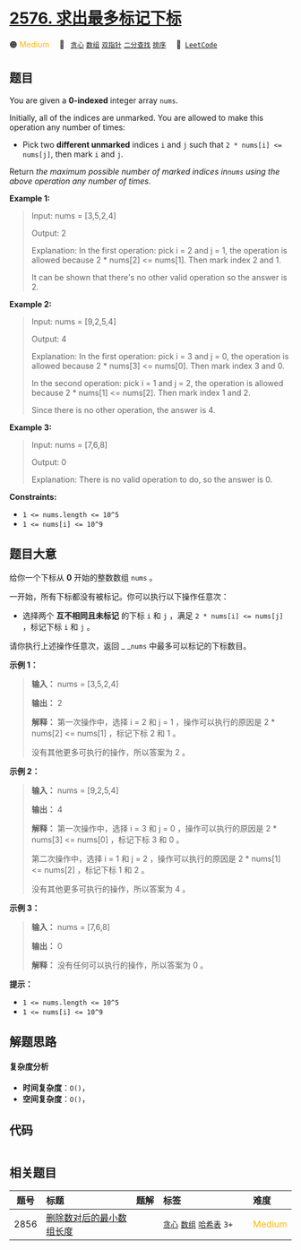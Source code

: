 # [2576. 求出最多标记下标](https://leetcode.com/problems/find-the-maximum-number-of-marked-indices)

🟠 <font color=#ffb800>Medium</font>&emsp; 🔖&ensp; [`贪心`](/outline/tag/greedy.md) [`数组`](/outline/tag/array.md) [`双指针`](/outline/tag/two-pointers.md) [`二分查找`](/outline/tag/binary-search.md) [`排序`](/outline/tag/sorting.md)&emsp; 🔗&ensp;[`LeetCode`](https://leetcode.com/problems/find-the-maximum-number-of-marked-indices)

## 题目

You are given a **0-indexed** integer array `nums`.

Initially, all of the indices are unmarked. You are allowed to make this
operation any number of times:

  * Pick two **different unmarked** indices `i` and `j` such that `2 * nums[i] <= nums[j]`, then mark `i` and `j`.

Return _the maximum possible number of marked indices in`nums` using the above
operation any number of times_.



**Example 1:**

> Input: nums = [3,5,2,4]
> 
> Output: 2
> 
> Explanation: In the first operation: pick i = 2 and j = 1, the operation is allowed because 2 * nums[2] <= nums[1]. Then mark index 2 and 1.
> 
> It can be shown that there's no other valid operation so the answer is 2.

**Example 2:**

> Input: nums = [9,2,5,4]
> 
> Output: 4
> 
> Explanation: In the first operation: pick i = 3 and j = 0, the operation is allowed because 2 * nums[3] <= nums[0]. Then mark index 3 and 0.
> 
> In the second operation: pick i = 1 and j = 2, the operation is allowed because 2 * nums[1] <= nums[2]. Then mark index 1 and 2.
> 
> Since there is no other operation, the answer is 4.

**Example 3:**

> Input: nums = [7,6,8]
> 
> Output: 0
> 
> Explanation: There is no valid operation to do, so the answer is 0.
> 
> 

**Constraints:**

  * `1 <= nums.length <= 10^5`
  * `1 <= nums[i] <= 10^9`




## 题目大意

给你一个下标从 **0**  开始的整数数组 `nums` 。

一开始，所有下标都没有被标记。你可以执行以下操作任意次：

  * 选择两个 **互不相同且未标记**  的下标 `i` 和 `j` ，满足 `2 * nums[i] <= nums[j]` ，标记下标 `i` 和 `j` 。

请你执行上述操作任意次，返回 _ _`nums` 中最多可以标记的下标数目。



**示例 1：**

> 
> 
> 
> 
> 
> **输入：** nums = [3,5,2,4]
> 
> **输出：** 2
> 
> **解释：** 第一次操作中，选择 i = 2 和 j = 1 ，操作可以执行的原因是 2 * nums[2] <= nums[1] ，标记下标 2 和 1 。
> 
> 没有其他更多可执行的操作，所以答案为 2 。
> 
> 

**示例 2：**

> 
> 
> 
> 
> 
> **输入：** nums = [9,2,5,4]
> 
> **输出：** 4
> 
> **解释：** 第一次操作中，选择 i = 3 和 j = 0 ，操作可以执行的原因是 2 * nums[3] <= nums[0] ，标记下标 3 和 0 。
> 
> 第二次操作中，选择 i = 1 和 j = 2 ，操作可以执行的原因是 2 * nums[1] <= nums[2] ，标记下标 1 和 2 。
> 
> 没有其他更多可执行的操作，所以答案为 4 。
> 
> 

**示例 3：**

> 
> 
> 
> 
> 
> **输入：** nums = [7,6,8]
> 
> **输出：** 0
> 
> **解释：** 没有任何可以执行的操作，所以答案为 0 。
> 
> 



**提示：**

  * `1 <= nums.length <= 10^5`
  * `1 <= nums[i] <= 10^9`


## 解题思路

#### 复杂度分析

- **时间复杂度**：`O()`，
- **空间复杂度**：`O()`，

## 代码

```javascript

```

## 相关题目

<!-- prettier-ignore -->
| 题号 | 标题 | 题解 | 标签 | 难度 |
| :------: | :------ | :------: | :------ | :------ |
| 2856 | [删除数对后的最小数组长度](https://leetcode.com/problems/minimum-array-length-after-pair-removals) |  |  [`贪心`](/outline/tag/greedy.md) [`数组`](/outline/tag/array.md) [`哈希表`](/outline/tag/hash-table.md) `3+` | <font color=#ffb800>Medium</font> |

<style>
.blue {
    background-color: #096dd9;
    padding: 0.25rem 0.5rem;
    margin: 0;
    font-size: 0.85em;
    border-radius: 3px;
    color: white;
    font-weight: 500;
}
table th:first-of-type { width: 10%; }
table th:nth-of-type(2) { width: 35%; }
table th:nth-of-type(3) { width: 10%; }
table th:nth-of-type(4) { width: 35%; }
table th:nth-of-type(5) { width: 10%; }
</style>
